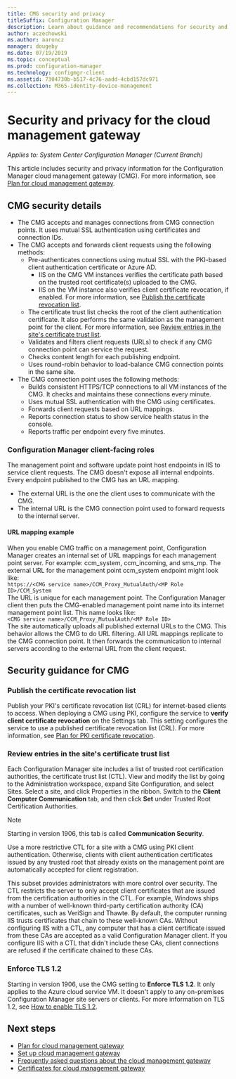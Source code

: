 ```yaml
---
title: CMG security and privacy
titleSuffix: Configuration Manager
description: Learn about guidance and recommendations for security and privacy with the cloud management gateway.
author: aczechowski
ms.author: aaroncz
manager: dougeby
ms.date: 07/19/2019
ms.topic: conceptual
ms.prod: configuration-manager
ms.technology: configmgr-client
ms.assetid: 7304730b-b517-4c76-aadd-4cbd157dc971
ms.collection: M365-identity-device-management
---
```


# Security and privacy for the cloud management gateway

*Applies to: System Center Configuration Manager (Current Branch)*

This article includes security and privacy information for the Configuration Manager cloud management gateway (CMG). For more information, see [Plan for cloud management gateway](/sccm/core/clients/manage/cmg/plan-cloud-management-gateway).

## CMG security details

- The CMG accepts and manages connections from CMG connection points. It uses mutual SSL authentication using certificates and connection IDs.
- The CMG accepts and forwards client requests using the following methods:
    - Pre-authenticates connections using mutual SSL with the PKI-based client authentication certificate or Azure AD.
      - IIS on the CMG VM instances verifies the certificate path based on the trusted root certificate(s) uploaded to the CMG.
      - IIS on the VM instance also verifies client certificate revocation, if enabled. For more information, see [Publish the certificate revocation list](#bkmk_crl).
    - The certificate trust list checks the root of the client authentication certificate. It also performs the same validation as the management point for the client. For more information, see [Review entries in the site's certificate trust list](#bkmk_ctl).
    - Validates and filters client requests (URLs) to check if any CMG connection point can service the request.  
    - Checks content length for each publishing endpoint.
    - Uses round-robin behavior to load-balance CMG connection points in the same site.
- The CMG connection point uses the following methods:
    - Builds consistent HTTPS/TCP connections to all VM instances of the CMG. It checks and maintains these connections every minute.
    - Uses mutual SSL authentication with the CMG using certificates.
    - Forwards client requests based on URL mappings.
    - Reports connection status to show service health status in the console.
    - Reports traffic per endpoint every five minutes.

### Configuration Manager client-facing roles

The management point and software update point host endpoints in IIS to service client requests. The CMG doesn't expose all internal endpoints. Every endpoint published to the CMG has an URL mapping.

- The external URL is the one the client uses to communicate with the CMG.
- The internal URL is the CMG connection point used to forward requests to the internal server.

#### URL mapping example

When you enable CMG traffic on a management point, Configuration Manager creates an internal set of URL mappings for each management point server. For example: ccm_system, ccm_incoming, and sms_mp. The external URL for the management point ccm_system endpoint might look like:  
`https://<CMG service name>/CCM_Proxy_MutualAuth/<MP Role ID>/CCM_System`  
The URL is unique for each management point. The Configuration Manager client then puts the CMG-enabled management point name into its internet management point list. This name looks like:  
`<CMG service name>/CCM_Proxy_MutualAuth/<MP Role ID>`  
The site automatically uploads all published external URLs to the CMG. This behavior allows the CMG to do URL filtering. All URL mappings replicate to the CMG connection point. It then forwards the communication to internal servers according to the external URL from the client request.


## Security guidance for CMG

<a name="bkmk_crl"></a>

### Publish the certificate revocation list

Publish your PKI's certificate revocation list (CRL) for internet-based clients to access. When deploying a CMG using PKI, configure the service to **verify client certificate revocation** on the Settings tab. This setting configures the service to use a published certificate revocation list (CRL). For more information, see [Plan for PKI certificate revocation](/sccm/core/plan-design/security/plan-for-security#BKMK_PlanningForCRLs).


<a name="bkmk_ctl"></a>

### Review entries in the site's certificate trust list

<!--503739-->
Each Configuration Manager site includes a list of trusted root certification authorities, the certificate trust list (CTL). View and modify the list by going to the Administration workspace, expand Site Configuration, and select Sites. Select a site, and click Properties in the ribbon. Switch to the **Client Computer Communication** tab, and then click **Set** under Trusted Root Certification Authorities.

> [!Note]
> Starting in version 1906, this tab is called **Communication Security**.<!-- SCCMDocs#1645 -->  

Use a more restrictive CTL for a site with a CMG using PKI client authentication. Otherwise, clients with client authentication certificates issued by any trusted root that already exists on the management point are automatically accepted for client registration.

This subset provides administrators with more control over security. The CTL restricts the server to only accept client certificates that are issued from the certification authorities in the CTL. For example, Windows ships with a number of well-known third-party certification authority (CA) certificates, such as VeriSign and Thawte. By default, the computer running IIS trusts certificates that chain to these well-known CAs. Without configuring IIS with a CTL, any computer that has a client certificate issued from these CAs are accepted as a valid Configuration Manager client. If you configure IIS with a CTL that didn't include these CAs, client connections are refused if the certificate chained to these CAs.

### <a name="bkmk_tls"></a> Enforce TLS 1.2

<!-- SCCMDocs-pr#4021 -->

Starting in version 1906, use the CMG setting to **Enforce TLS 1.2**. It only applies to the Azure cloud service VM. It doesn't apply to any on-premises Configuration Manager site servers or clients. For more information on TLS 1.2, see [How to enable TLS 1.2](/sccm/core/plan-design/security/enable-tls-1-2).


<!--486209-->


<!-- ## Privacy information for CMG -->


## Next steps

- [Plan for cloud management gateway](/sccm/core/clients/manage/cmg/plan-cloud-management-gateway)
- [Set up cloud management gateway](/sccm/core/clients/manage/cmg/setup-cloud-management-gateway)
- [Frequently asked questions about the cloud management gateway](/sccm/core/clients/manage/cmg/cloud-management-gateway-faq)
- [Certificates for cloud management gateway](/sccm/core/clients/manage/cmg/certificates-for-cloud-management-gateway)
